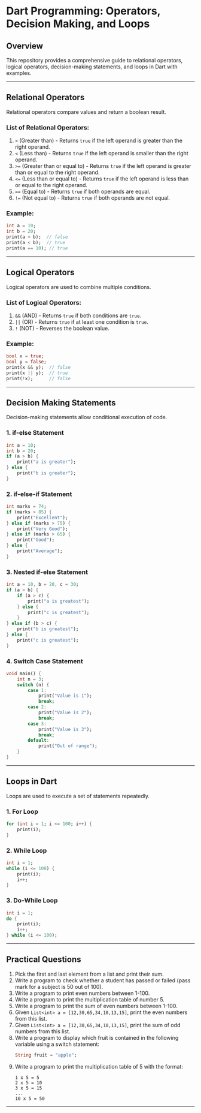 # Dart Programming: Operators, Decision Making, and Loops

## Overview
This repository provides a comprehensive guide to relational operators, logical operators, decision-making statements, and loops in Dart with examples.

---
## **Relational Operators**
Relational operators compare values and return a boolean result.

### **List of Relational Operators:**
1. `>` (Greater than) - Returns `true` if the left operand is greater than the right operand.
2. `<` (Less than) - Returns `true` if the left operand is smaller than the right operand.
3. `>=` (Greater than or equal to) - Returns `true` if the left operand is greater than or equal to the right operand.
4. `<=` (Less than or equal to) - Returns `true` if the left operand is less than or equal to the right operand.
5. `==` (Equal to) - Returns `true` if both operands are equal.
6. `!=` (Not equal to) - Returns `true` if both operands are not equal.

### **Example:**
```dart
int a = 10;
int b = 20;
print(a > b);  // false
print(a < b);  // true
print(a == 10); // true
```

---
## **Logical Operators**
Logical operators are used to combine multiple conditions.

### **List of Logical Operators:**
1. `&&` (AND) - Returns `true` if both conditions are `true`.
2. `||` (OR) - Returns `true` if at least one condition is `true`.
3. `!` (NOT) - Reverses the boolean value.

### **Example:**
```dart
bool x = true;
bool y = false;
print(x && y);  // false
print(x || y);  // true
print(!x);      // false
```

---
## **Decision Making Statements**
Decision-making statements allow conditional execution of code.

### **1. if-else Statement**
```dart
int a = 10;
int b = 20;
if (a > b) {
    print("a is greater");
} else {
    print("b is greater");
}
```

### **2. if-else-if Statement**
```dart
int marks = 74;
if (marks > 85) {
    print("Excellent");
} else if (marks > 75) {
    print("Very Good");
} else if (marks > 65) {
    print("Good");
} else {
    print("Average");
}
```

### **3. Nested if-else Statement**
```dart
int a = 10, b = 20, c = 30;
if (a > b) {
    if (a > c) {
        print("a is greatest");
    } else {
        print("c is greatest");
    }
} else if (b > c) {
    print("b is greatest");
} else {
    print("c is greatest");
}
```

### **4. Switch Case Statement**
```dart
void main() {
    int n = 3;
    switch (n) {
        case 1:
            print("Value is 1");
            break;
        case 2:
            print("Value is 2");
            break;
        case 3:
            print("Value is 3");
            break;
        default:
            print("Out of range");
    }
}
```

---
## **Loops in Dart**
Loops are used to execute a set of statements repeatedly.

### **1. For Loop**
```dart
for (int i = 1; i <= 100; i++) {
    print(i);
}
```

### **2. While Loop**
```dart
int i = 1;
while (i <= 100) {
    print(i);
    i++;
}
```

### **3. Do-While Loop**
```dart
int i = 1;
do {
    print(i);
    i++;
} while (i <= 100);
```

---
## **Practical Questions**
1. Pick the first and last element from a list and print their sum.
2. Write a program to check whether a student has passed or failed (pass mark for a subject is 50 out of 100).
3. Write a program to print even numbers between 1-100.
4. Write a program to print the multiplication table of number 5.
5. Write a program to print the sum of even numbers between 1-100.
6. Given `List<int> a = [12,30,65,34,10,13,15]`, print the even numbers from this list.
7. Given `List<int> a = [12,30,65,34,10,13,15]`, print the sum of odd numbers from this list.
8. Write a program to display which fruit is contained in the following variable using a switch statement:
   ```dart
   String fruit = "apple";
   ```
9. Write a program to print the multiplication table of 5 with the format:
   ```
   1 x 5 = 5
   2 x 5 = 10
   3 x 5 = 15
   ...
   10 x 5 = 50
   ```

---
